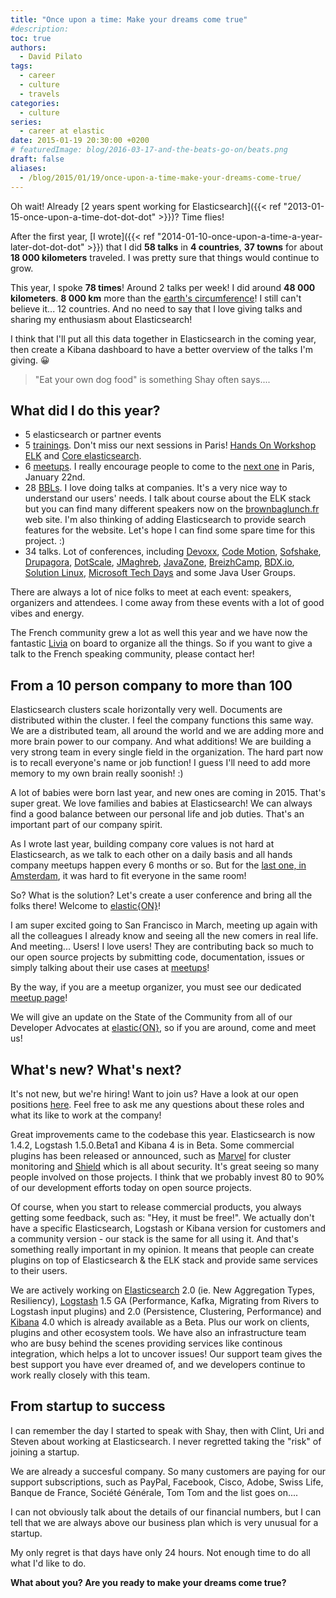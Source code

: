 ```yaml
---
title: "Once upon a time: Make your dreams come true"
#description: 
toc: true
authors:
  - David Pilato
tags:
  - career
  - culture
  - travels
categories:
  - culture
series:
  - career at elastic
date: 2015-01-19 20:30:00 +0200
# featuredImage: blog/2016-03-17-and-the-beats-go-on/beats.png
draft: false
aliases:
  - /blog/2015/01/19/once-upon-a-time-make-your-dreams-come-true/
---
```


Oh wait! Already [2 years spent working for Elasticsearch]({{< ref "2013-01-15-once-upon-a-time-dot-dot-dot" >}})? Time flies!

After the first year, [I wrote]({{< ref "2014-01-10-once-upon-a-time-a-year-later-dot-dot-dot" >}}) that I did **58 talks** in **4 countries**, **37 towns** for about **18 000 kilometers** traveled. I was pretty sure that things would continue to grow.

<!-- more -->

This year, I spoke **78 times**! Around 2 talks per week! I did around **48 000 kilometers**. **8 000 km** more than the [earth's circumference](http://en.wikipedia.org/wiki/Earth)! I still can't believe it... 12 countries. And no need to say that I love giving talks and sharing my enthusiasm about Elasticsearch!

I think that I'll put all this data together in Elasticsearch in the coming year, then create a Kibana dashboard to have a better overview of the talks I'm giving. 😀

> "Eat your own dog food" is something Shay often says....

## What did I do this year?

* 5 elasticsearch or partner events
* 5 [trainings](http://training.elasticsearch.com/). Don't miss our next sessions in Paris! [Hands On Workshop ELK](http://purchases.elasticsearch.com/class/elasticsearch/GSW/paris/2015-01-21) and [Core elasticsearch](http://purchases.elasticsearch.com/class/elasticsearch/core/paris/2015-01-22).
* 6 [meetups](http://www.meetup.com/elasticsearchfr/). I really encourage people to come to the [next one](http://www.meetup.com/elasticsearchfr/events/219274450/) in Paris, January 22nd.
* 28 [BBLs](http://www.brownbaglunch.fr/). I love doing talks at companies. It's a very nice way to understand our users' needs. I talk about course about the ELK stack but you can find many different speakers now on the [brownbaglunch.fr](http://www.brownbaglunch.fr/) web site. I'm also thinking of adding Elasticsearch to provide search features for the website. Let's hope I can find some spare time for this project. :)
* 34 talks. Lot of conferences, including [Devoxx](http://www.devoxx.com/), [Code Motion](http://www.codemotionworld.com/), [Sofshake](http://soft-shake.ch/), [Drupagora](http://www.drupagora.com/), [DotScale](http://www.dotscale.io/), [JMaghreb](http://www.jmaghreb.io/), [JavaZone](https://gist.github.com/dadoonet/javazone.no), [BreizhCamp](http://www.breizhcamp.org/), [BDX.io](https://gist.github.com/dadoonet/www.bdx.io), [Solution Linux](http://www.solutionslinux.fr/), [Microsoft Tech Days](https://techdays.microsoft.fr/) and some Java User Groups.

There are always a lot of nice folks to meet at each event: speakers, organizers and attendees. I come away from these events with a lot of good vibes and energy.

The French community grew a lot as well this year and we have now the fantastic [Livia](livia.froelicher@elasticsearch.com) on board to organize all the things. So if you want to give a talk to the French speaking community, please contact her!

## From a 10 person company to more than 100

Elasticsearch clusters scale horizontally very well. Documents are distributed within the cluster. I feel the company functions this same way. We are a distributed team, all around the world and we are adding more and more brain power to our company. And what additions! We are building a very strong team in every single field in the organization. The hard part now is to recall everyone's name or job function! I guess I'll need to add more memory to my own brain really soonish! :)

A lot of babies were born last year, and new ones are coming in 2015. That's super great. We love families and babies at Elasticsearch! We can always find a good balance between our personal life and job duties. That's an important part of our company spirit.

As I wrote last year, building company core values is not hard at Elasticsearch, as we talk to each other on a daily basis and all hands company meetups happen every 6 months or so. But for the [last one, in Amsterdam](https://www.elastic.co/blog/world-elasticsearch-esallhands-edition/), it was hard to fit everyone in the same room!

So? What is the solution? Let's create a user conference and bring all the folks there! Welcome to [elastic{ON}](http://www.elasticon.com/)!

I am super excited going to San Francisco in March, meeting up again with all the colleagues I already know and seeing all the new comers in real life. And meeting... Users! I love users! They are contributing back so much to our open source projects by submitting code, documentation, issues or simply talking about their use cases at [meetups](http://elasticsearch.meetup.com/)!

By the way, if you are a meetup organizer, you must see our dedicated [meetup page](http://www.elasticsearch.com/community/meetups/)!

We will give an update on the State of the Community from all of our Developer Advocates at [elastic{ON}](http://www.elasticon.com/), so if you are around, come and meet us!

## What's new? What's next?

It's not new, but we're hiring! Want to join us? Have a look at our open positions [here](http://www.elasticsearch.com/about/careers/). Feel free to ask me any questions about these roles and what its like to work at the company!

Great improvements came to the codebase this year. Elasticsearch is now 1.4.2, Logstash 1.5.0.Beta1 and Kibana 4 is in Beta. Some commercial plugins has been released or announced, such as [Marvel](http://www.elasticsearch.com/products/marvel/) for cluster monitoring and [Shield](http://www.elasticsearch.com/products/shield/) which is all about security. It's great seeing so many people involved on those projects. I think that we probably invest 80 to 90% of our development efforts today on open source projects.

Of course, when you start to release commercial products, you always getting some feedback, such as: "Hey, it must be free!". We actually don't have a specific Elasticsearch, Logstash or Kibana version for customers and a community version - our stack is the same for all using it. And that's something really important in my opinion. It means that people can create plugins on top of Elasticsearch & the ELK stack and provide same services to their users.

We are actively working on [Elasticsearch](https://github.com/elasticsearch/elasticsearch) 2.0 (ie. New Aggregation Types, Resiliency), [Logstash](https://github.com/elasticsearch/logstash) 1.5 GA (Performance, Kafka, Migrating from Rivers to Logstash input plugins) and 2.0 (Persistence, Clustering, Performance) and [Kibana](https://github.com/elasticsearch/kibana) 4.0 which is already available as a Beta. Plus our work on clients, plugins and other ecosystem tools. We have also an infrastructure team who are busy behind the scenes providing services like continous integration, which helps a lot to uncover issues! Our support team gives the best support you have ever dreamed of, and we developers continue to work really closely with this team.

## From startup to success

I can remember the day I started to speak with Shay, then with Clint, Uri and Steven about working at Elasticsearch. I never regretted taking the "risk" of joining a startup.

We are already a succesful company. So many customers are paying for our support subscriptions, such as PayPal, Facebook, Cisco, Adobe, Swiss Life, Banque de France, Société Générale, Tom Tom and the list goes on....

I can not obviously talk about the details of our financial numbers, but I can tell that we are always above our business plan which is very unusual for a startup.

My only regret is that days have only 24 hours. Not enough time to do all what I'd like to do.

**What about you? Are you ready to make your dreams come true?**
